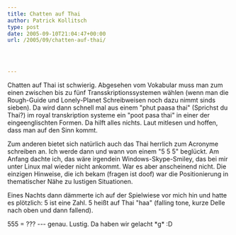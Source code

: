 ```yaml
---
title: Chatten auf Thai
author: Patrick Kollitsch
type: post
date: 2005-09-10T21:04:47+00:00
url: /2005/09/chatten-auf-thai/




---
```

Chatten auf Thai ist schwierig. Abgesehen vom Vokabular muss man zum einen zwischen bis zu f&uuml;nf Transskriptionssystemen w&auml;hlen (wenn man die Rough-Guide und Lonely-Planet Schreibweisen noch dazu nimmt sinds sieben). Da wird dann schnell mal aus einem "phut paasa thai" (Sprichst du Thai?) im royal transkription systeme ein "poot pasa thai" in einer der eingeenglischten Formen. Da hilft alles nichts. Laut mitlesen und hoffen, dass man auf den Sinn kommt.

Zum anderen bietet sich nat&uuml;rlich auch das Thai herrlich zum Acronyme schreiben an. Ich werde dann und wann von einem "5 5 5" begl&uuml;ckt. Am Anfang dachte ich, das w&auml;re irgendein Windows-Skype-Smiley, das bei mir unter Linux mal wieder nicht ankommt. War es aber anscheinend nicht. Die einzigen Hinweise, die ich bekam (fragen ist doof) war die Positionierung in thematischer N&auml;he zu lustigen Situationen. 

Eines Nachts dann d&auml;mmerte ich auf der Spielwiese vor mich hin und hatte es pl&ouml;tzlich: 5 ist eine Zahl. 5 hei&szlig;t auf Thai "haa" (falling tone, kurze Delle nach oben und dann fallend).

555 = ??? --- genau. Lustig. Da haben wir gelacht \*g\* :D